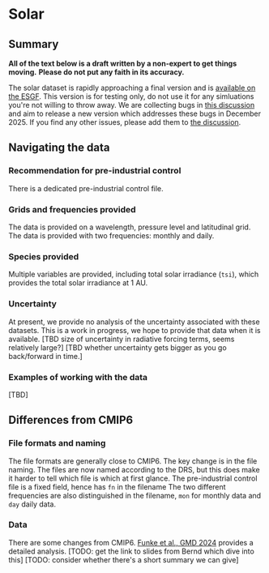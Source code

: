 # Solar

## Summary

**All of the text below is a draft written by a non-expert to get things moving.**
**Please do not put any faith in its accuracy.**

The solar dataset is rapidly approaching a final version and is
[available on the ESGF](https://aims2.llnl.gov/search?project=input4MIPs&versionType=all&activeFacets=%7B%22source_id%22%3A%22SOLARIS-HEPPA-CMIP-4-4%22%7D).
This version is for testing only, do not use it for any simluations you're not willing to throw away.
We are collecting bugs in [this discussion](https://github.com/PCMDI/input4MIPs_CVs/discussions/19)
and aim to release a new version which addresses these bugs in December 2025.
If you find any other issues, please add them to
[the discussion](https://github.com/PCMDI/input4MIPs_CVs/discussions/19).

## Navigating the data

### Recommendation for pre-industrial control

There is a dedicated pre-industrial control file.

### Grids and frequencies provided

The data is provided on a wavelength, pressure level and latitudinal grid.
The data is provided with two frequencies: monthly and daily.

### Species provided

Multiple variables are provided, including total solar irradiance (`tsi`),
which provides the total solar irradiance at 1 AU.

### Uncertainty

At present, we provide no analysis of the uncertainty associated with these datasets.
This is a work in progress, we hope to provide that data when it is available.
[TBD size of uncertainty in radiative forcing terms, seems relatively large?]
[TBD whether uncertainty gets bigger as you go back/forward in time.]

### Examples of working with the data

[TBD]

## Differences from CMIP6

### File formats and naming

The file formats are generally close to CMIP6.
The key change is in the file naming.
The files are now named according to the DRS, 
but this does make it harder to tell which file is which at first glance.
The pre-industrial control file is a fixed field, hence has `fn` in the filename
The two different frequencies are also distinguished in the filename,
`mon` for monthly data and `day` daily data.

### Data

There are some changes from CMIP6.
[Funke et al., GMD 2024](https://doi.org/10.5194/gmd-17-1217-2024)
provides a detailed analysis.
[TODO: get the link to slides from Bernd which dive into this]
\[TODO: consider whether there's a short summary we can give\]
